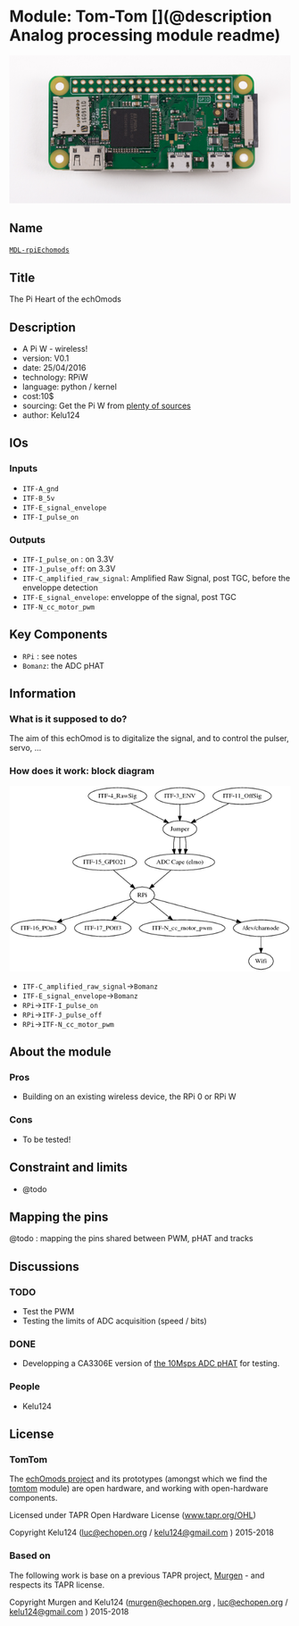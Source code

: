 # Module: Tom-Tom [](@description Analog processing module readme)

![](/tomtom/viewme.png)

## Name

[`MDL-rpiEchomods`]()

## Title

The Pi Heart of the echOmods

## Description

* A Pi W - wireless!
* version: V0.1
* date: 25/04/2016
* technology: RPiW
* language: python / kernel
* cost:10$
* sourcing: Get the Pi W from [plenty of sources](https://www.raspberrypi.org/products/pi-zero-w/)
* author: Kelu124

## IOs

### Inputs

* `ITF-A_gnd`
* `ITF-B_5v`
* `ITF-E_signal_envelope`
* `ITF-I_pulse_on`

### Outputs

* `ITF-I_pulse_on` : on 3.3V
* `ITF-J_pulse_off`: on 3.3V
* `ITF-C_amplified_raw_signal`: Amplified Raw Signal, post TGC, before the enveloppe detection	
* `ITF-E_signal_envelope`: enveloppe of the signal, post TGC
* `ITF-N_cc_motor_pwm`

## Key Components

* `RPi` : see notes
* `Bomanz`: the ADC pHAT

## Information

### What is it supposed to do?

The aim of this echOmod is to digitalize the signal, and to control the pulser, servo, ...

### How does it work: block diagram

![Block schema](/tomtom/source/blocks.png)

* `ITF-C_amplified_raw_signal`->`Bomanz`
* `ITF-E_signal_envelope`->`Bomanz`
* `RPi`->`ITF-I_pulse_on`
* `RPi`->`ITF-J_pulse_off`
* `RPi`->`ITF-N_cc_motor_pwm`



## About the module

### Pros

* Building on an existing wireless device, the RPi 0 or RPi W

### Cons

* To be tested!

## Constraint and limits

* @todo

## Mapping the pins

@todo : mapping the pins shared between PWM, pHAT and tracks

## Discussions

### TODO

* Test the PWM
* Testing the limits of ADC acquisition (speed / bits)

### DONE

* Developping a CA3306E version of [the 10Msps ADC pHAT](https://github.com/kelu124/bomanz/blob/master/CA3306E/20170422-FirstAcqs.ipynb) for testing.

### People

* Kelu124

## License

### TomTom 

The [echOmods project](https://github.com/kelu124/echomods) and its prototypes (amongst which we find the [tomtom](/tomtom/) module) are open hardware, and working with open-hardware components.

Licensed under TAPR Open Hardware License (www.tapr.org/OHL)

Copyright Kelu124 (luc@echopen.org / kelu124@gmail.com ) 2015-2018

### Based on 

The following work is base on a previous TAPR project, [Murgen](https://github.com/kelu124/murgen-dev-kit) - and respects its TAPR license.

Copyright Murgen and Kelu124 (murgen@echopen.org , luc@echopen.org / kelu124@gmail.com ) 2015-2018

